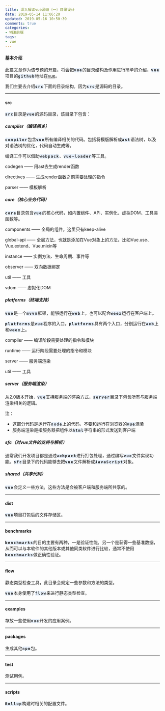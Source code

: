 ```yaml
---
title: 深入解读vue源码（一）目录设计
date: 2019-05-14 11:06:20
updated: 2019-05-16 10:50:39
comments: true
categories:
- WEB前端
tags:
- vue
---
```


#### 基本介绍

此篇文章作为该专题的开篇，将会把<code style="letter-spacing: 2px;font-weight:700;background-color:#e6effb;border-radius:3px;">vue</code>的目录结构及作用进行简单的介绍，<code style="letter-spacing: 2px;font-weight:700;background-color:#e6effb;border-radius:3px;">vue</code>项目的<code style="letter-spacing: 2px;font-weight:700;background-color:#e6effb;border-radius:3px;">github</code>地址在<a color="blue" href="https://github.com/vuejs/vue">vue</a>。

我们主要去介绍<code style="letter-spacing: 2px;font-weight:700;background-color:#e6effb;border-radius:3px;">src</code>下面的目录结构，因为<code style="letter-spacing: 2px;font-weight:700;background-color:#e6effb;border-radius:3px;">src</code>是源码的目录。

------

#### src

<code style="letter-spacing: 2px;font-weight:700;background-color:#e6effb;border-radius:3px;">src</code>目录是<code style="letter-spacing: 2px;font-weight:700;background-color:#e6effb;border-radius:3px;">vue</code>的源码目录，该目录下包含：



##### compiler（编译相关）

<code style="letter-spacing: 2px;font-weight:700;background-color:#e6effb;border-radius:3px;">compiler</code>包含<code style="letter-spacing: 2px;font-weight:700;background-color:#e6effb;border-radius:3px;">vue</code>所有编译相关的代码。包括将模版解析成<code style="letter-spacing: 2px;font-weight:700;background-color:#e6effb;border-radius:3px;">ast</code>语法树，以及对语法树的优化，代码自动生成等。

编译工作可以借助<code style="letter-spacing: 2px;font-weight:700;background-color:#e6effb;border-radius:3px;">webpack</code>、<code style="letter-spacing: 2px;font-weight:700;background-color:#e6effb;border-radius:3px;">vue-loader</code>等工具。

codegen —— 用ast去生成render函数

directives —— 生成render函数之前需要处理的指令

parser —— 模板解析



##### core（核心业务代码）

<code style="letter-spacing: 2px;font-weight:700;background-color:#e6effb;border-radius:3px;">core</code>目录包含<code style="letter-spacing: 2px;font-weight:700;background-color:#e6effb;border-radius:3px;">vue</code>的核心代码，如内置组件、API、实例化、虚拟DOM、工具类函数等。

components —— 全局的组件，这里只有keep-alive

global-api —— 全局方法，也就是添加在Vue对象上的方法，比如Vue.use、Vue.extend、Vue.mixin等

instance —— 实例方法、生命周期、事件等

observer —— 双向数据绑定

util —— 工具

vdom —— 虚拟化DOM



##### platforms（终端支持）

<code style="letter-spacing: 2px;font-weight:700;background-color:#e6effb;border-radius:3px;">vue</code>是一个<code style="letter-spacing: 2px;font-weight:700;background-color:#e6effb;border-radius:3px;">mvvm</code>框架，能够运行在<code style="letter-spacing: 2px;font-weight:700;background-color:#e6effb;border-radius:3px;">web</code>上，也可以配合<code style="letter-spacing: 2px;font-weight:700;background-color:#e6effb;border-radius:3px;">weex</code>运行在客户端上。

<code style="letter-spacing: 2px;font-weight:700;background-color:#e6effb;border-radius:3px;">platforms</code>是<code style="letter-spacing: 2px;font-weight:700;background-color:#e6effb;border-radius:3px;">vue</code>程序的入口，<code style="letter-spacing: 2px;font-weight:700;background-color:#e6effb;border-radius:3px;">platforms</code>具有两个入口，分别运行在<code style="letter-spacing: 2px;font-weight:700;background-color:#e6effb;border-radius:3px;">web</code>上和<code style="letter-spacing: 2px;font-weight:700;background-color:#e6effb;border-radius:3px;">weex</code>上。

compiler —— 编译阶段需要处理的指令和模块

runtime —— 运行阶段需要处理的指令和模块

server —— 服务端渲染

util —— 工具



##### server（服务端渲染）

从2.0版本开始，<code style="letter-spacing: 2px;font-weight:700;background-color:#e6effb;border-radius:3px;">vue</code>支持服务端的渲染方式，<code style="letter-spacing: 2px;font-weight:700;background-color:#e6effb;border-radius:3px;">server</code>目录下包含所有与服务端渲染相关的逻辑。

注：

- 这部分代码是运行在<code style="letter-spacing: 2px;font-weight:700;background-color:#e6effb;border-radius:3px;">node</code>上的代码，不要和运行在浏览器的<code style="letter-spacing: 2px;font-weight:700;background-color:#e6effb;border-radius:3px;">vue</code>混淆
- 服务端渲染是指服务器把组件以<code style="letter-spacing: 2px;font-weight:700;background-color:#e6effb;border-radius:3px;">html</code>字符串的形式发送到客户端



##### sfc（对vue文件的支持与解析）

通常我们开发项目都是通过<code style="letter-spacing: 2px;font-weight:700;background-color:#e6effb;border-radius:3px;">webpack</code>进行打包处理，通过编写<code style="letter-spacing: 2px;font-weight:700;background-color:#e6effb;border-radius:3px;">vue</code>文件实现功能。<code style="letter-spacing: 2px;font-weight:700;background-color:#e6effb;border-radius:3px;">sfc</code>目录下的代码能够去把<code style="letter-spacing: 2px;font-weight:700;background-color:#e6effb;border-radius:3px;">vue</code>文件解析成<code style="letter-spacing: 2px;font-weight:700;background-color:#e6effb;border-radius:3px;">JavaScript</code>对象。



##### shared（共享代码）

<code style="letter-spacing: 2px;font-weight:700;background-color:#e6effb;border-radius:3px;">vue</code>会定义一些方法，这些方法是会被客户端和服务端所共享的。

------

#### dist

<code style="letter-spacing: 2px;font-weight:700;background-color:#e6effb;border-radius:3px;">vue</code>项目打包后的文件存储区。

------

#### benchmarks

<code style="letter-spacing: 2px;font-weight:700;background-color:#e6effb;border-radius:3px;">benchmarks</code>的目的主要有两种，一是验证性能，另一个是获得一些基准数据，从而可以与本软件的其他版本或其他同类软件进行比较，通常不使用<code style="letter-spacing: 2px;font-weight:700;background-color:#e6effb;border-radius:3px;">benchmarks</code>做正确性验证。

------

#### flow

静态类型检查工具，此目录会规定一些参数和方法的类型。

<code style="letter-spacing: 2px;font-weight:700;background-color:#e6effb;border-radius:3px;">vue</code>本身使用了<code style="letter-spacing: 2px;font-weight:700;background-color:#e6effb;border-radius:3px;">flow</code>来进行静态类型检查。

------

#### examples

存放一些使用<code style="letter-spacing: 2px;font-weight:700;background-color:#e6effb;border-radius:3px;">vue</code>开发的应用案例。

------

#### packages

生成其他<code style="letter-spacing: 2px;font-weight:700;background-color:#e6effb;border-radius:3px;">npm</code>包。

------

#### test

测试用例。

------

#### scripts

<code style="letter-spacing: 2px;font-weight:700;background-color:#e6effb;border-radius:3px;">Rollup</code>构建时相关的配置文件。